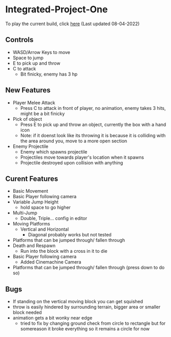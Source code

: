 # Integrated-Project-One
 
To play the current build, click [here](https://CynicalMouse.github.io/Integrated-Project-One/Builds/08-04-2022/index.html) (Last updated 08-04-2022)
## Controls
- WASD/Arrow Keys to move
- Space to jump
- E to pick up and throw
- C to attack
  - Bit finicky, enemy has 3 hp
  
## New Features  
- Player Melee Attack
  - Press C to attack in front of player, no animation, enemy takes 3 hits, might be a bit finicky
- Pick of object
  - Press E to pick up and throw an object, currently the box with a hand icon
  - Note: if it doenst look like its throwing it is because it is colliding with the area around you, move to a more open section
- Enemy Projectile
  - Enemy which spawns projectile
  - Projectiles move towards player's location when it spawns
  - Projectile destroyed upon collision with anything
  
## Curent Features  
- Basic Movement  
- Basic Player following camera  
- Variable Jump Height 
  - hold space to go higher  
- Multi-Jump 
  - Double, Triple... config in editor  
- Moving Platforms 
  - Vertical and Horizontal 
    - Diagonal probably works but not tested  
- Platforms that can be jumped through/ fallen through  
- Death and Respawn  
  - Run into the block with a cross in it to die
- Basic Player following camera  
  - Added Cinemachine Camera
- Platforms that can be jumped through/ fallen through (press down to do so)

## Bugs
- If standing on the vertical moving block you can get squished 
- throw is easily hindered by surrounding terrain, bigger area or smaller block needed
- animation gets a bit wonky near edge
  - tried to fix by changing ground check from circle to rectangle but for somereason it broke everything so it remains a circle for now
